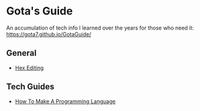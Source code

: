 # Gota's Guide
An accumulation of tech info I learned over the years for those who need it: https://gota7.github.io/GotaGuide/

## General
* [Hex Editing](General/hexEditing.md)

## Tech Guides
* [How To Make A Programming Language](ProgrammingLanguage/index.md)